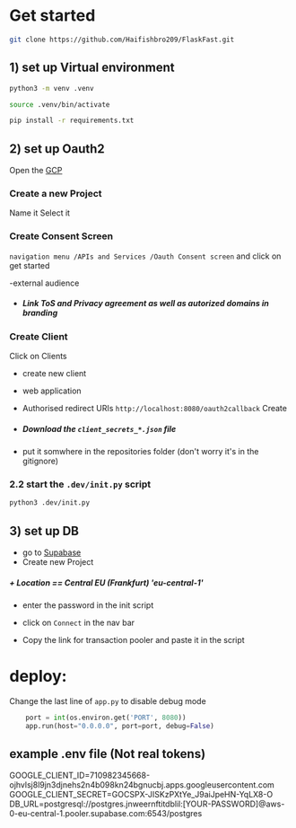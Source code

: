 # Get started
```bash
git clone https://github.com/Haifishbro209/FlaskFast.git
```

## 1) set up Virtual environment
```bash
python3 -m venv .venv
```

```bash
source .venv/bin/activate
```

```bash
pip install -r requirements.txt
```

## 2) set up Oauth2

Open the [GCP](https://console.cloud.google.com/projectselector2)

### Create a new Project
Name it
Select it

### Create Consent Screen
```navigation menu /APIs and Services /Oauth Consent screen```
and click on get started

-external audience

+ ##### Link ToS and Privacy agreement as well as autorized domains in branding

### Create Client

Click on Clients
+ create new client
+ web application
 
+ Authorised redirect URIs ``` http://localhost:8080/oauth2callback ```
Create

+ ##### Download the ```client_secrets_*.json``` file
+ put it somwhere in the repositories folder (don't worry it's in the gitignore)

### 2.2 start the ```.dev/init.py``` script
```bash
python3 .dev/init.py
```

## 3) set up DB

+ go to [Supabase](https://supabase.com/dashboard/org/)
+ Create new Project
##### + Location == Central EU (Frankfurt) 'eu-central-1'
+ enter the password in the init script

+ click on ```Connect``` in the nav bar
+ Copy the link for transaction pooler and paste it in the script


# deploy:
Change the last line of ```app.py``` to disable debug mode
```python
    port = int(os.environ.get('PORT', 8080))
    app.run(host="0.0.0.0", port=port, debug=False)
```


## example .env file (Not real tokens)
GOOGLE_CLIENT_ID=710982345668-ojhvlsj8l9jn3djnehs2n4b098kn24bgnucbj.apps.googleusercontent.com
GOOGLE_CLIENT_SECRET=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
DB_URL=postgresql://postgres.jnweernftitdblil:[YOUR-PASSWORD]@aws-0-eu-central-1.pooler.supabase.com:6543/postgres
